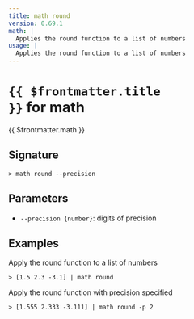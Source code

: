 ```yaml
---
title: math round
version: 0.69.1
math: |
  Applies the round function to a list of numbers
usage: |
  Applies the round function to a list of numbers
---
```


# <code>{{ $frontmatter.title }}</code> for math

<div style='white-space: pre-wrap;margin-top: 10px'>{{ $frontmatter.math }}</div>

## Signature

```> math round --precision```

## Parameters

 -  `--precision {number}`: digits of precision

## Examples

Apply the round function to a list of numbers
```shell
> [1.5 2.3 -3.1] | math round
```

Apply the round function with precision specified
```shell
> [1.555 2.333 -3.111] | math round -p 2
```
